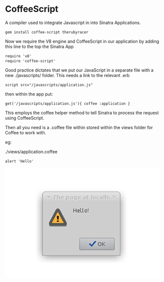 # CoffeeScript

A compiler used to integrate Javascript in into Sinatra Applications. 

```
gem install coffee-script therubyracer
```

Now we require the V8 engine and CoffeeScript in our application by adding this line to the top the Sinatra App

```
require 'v8' 
require 'coffee-script'
```

Good practice dictates that we put our JavaScript in a separate file with a new ./javascripts/ folder. This needs a link to the relevant .erb

```
script src="/javascripts/application.js"
```
then within the app put:

```
get('/javascripts/application.js'){ coffee :application } 
```

This employs the coffee helper method to tell Sinatra to process the request using CoffeeScript.

Then all you need is a .coffee file within stored within the views folder for Coffee to work with.

eg:

./views/application.coffee

```
alert 'Hello'
```

![](img/2020-02-23-11-42-03.png)
